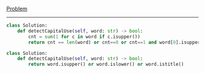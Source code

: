 [Problem](https://leetcode.com/problems/detect-capital/description/)


---


```py
class Solution:
    def detectCapitalUse(self, word: str) -> bool:
        cnt = sum(1 for c in word if c.isupper())
        return cnt == len(word) or cnt==0 or cnt==1 and word[0].isupper()
```

```py
class Solution:
    def detectCapitalUse(self, word: str) -> bool:
        return word.isupper() or word.islower() or word.istitle()
```